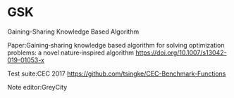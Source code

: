 # GSK
Gaining-Sharing Knowledge Based Algorithm

Paper:Gaining‑sharing knowledge based algorithm for solving optimization problems: a novel nature‑inspired algorithm
https://doi.org/10.1007/s13042-019-01053-x

Test suite:CEC 2017
https://github.com/tsingke/CEC-Benchmark-Functions

Note editor:GreyCity
